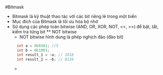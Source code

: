 #Bitmask 
* Bitmask là kỹ thuật thao tác với các bit riêng lẻ trong một biến
* Mục đích của Bitmask là tối ưu hóa bộ nhớ
* Sử dụng các phép toán bitwise (AND, OR, XOR, NOT, <<, >>) để bật, tắt, kiểm tra từng bit
** NOT bitwise
  -  NOT bitwise hình dung là phép nghịch đảo (đảo bit)
    ```cpp
      int a = 0b0101; //5
      int b = 0b1001; 
      int result_1 = ~a; // 1010
      int result_2 = ~b; // 0110
    ```
  - 
